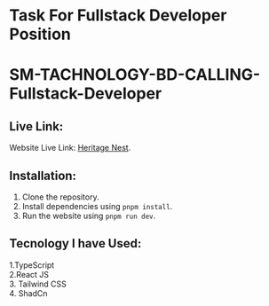 # Task For Fullstack Developer Position

# SM-TACHNOLOGY-BD-CALLING-Fullstack-Developer

## Live Link:

Website Live Link: [Heritage Nest](https://heritage-nest-smtask.netlify.app/).

## Installation:

1. Clone the repository.
2. Install dependencies using `pnpm install`.
3. Run the website using `pnpm run dev`.

## Tecnology I have Used:

1.TypeScript <br/> 2.React JS <br/> 3. Tailwind CSS <br/> 4. ShadCn <br/>
